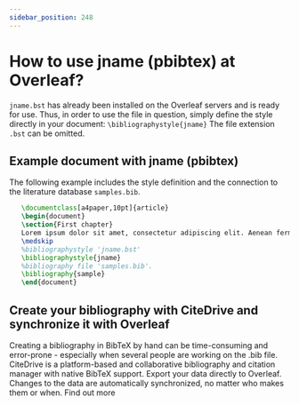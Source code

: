 ```yaml
---
sidebar_position: 248
---
```


# How to use jname (pbibtex) at Overleaf?
`jname.bst` has already been installed on the Overleaf servers and is ready for use. Thus, in order to use the file in question, simply define the style directly in your document: `\bibliographystyle{jname}` The file extension `.bst` can be omitted.

## Example document with jname (pbibtex)
The following example includes the style definition and the connection to the literature database `samples.bib`.
```tex
   \documentclass[a4paper,10pt]{article}
   \begin{document}
   \section{First chapter}
   Lorem ipsum dolor sit amet, consectetur adipiscing elit. Aenean fermentum justo massa, ut maximus mauris sodales et. Aenean vel elit a erat rhoncus pharetra.
   \medskip
   %bibliographystyle 'jname.bst'
   \bibliographystyle{jname}
   %bibliography file 'samples.bib'.
   \bibliography{sample}
   \end{document}
```

## Create your bibliography with CiteDrive and synchronize it with Overleaf
Creating a bibliography in BibTeX by hand can be time-consuming and error-prone - especially when several people are working on the .bib file. CiteDrive is a platform-based and collaborative bibliography and citation manager with native BibTeX support. Export your data directly to Overleaf. Changes to the data are automatically synchronized, no matter who makes them or when. Find out more